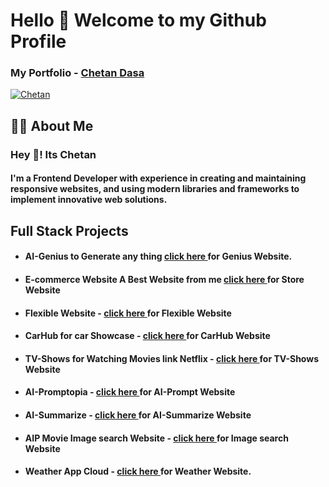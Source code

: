 <h1>Hello 👋 Welcome to my Github Profile</h1>

<h3>My Portfolio - <a href="https://3d-portfolio-chetan.vercel.app/">Chetan Dasa</a></h3>

<!-- [![Chetan](https://img.shields.io/badge/LinkedIn-0077B5?style=for-the-badge&logo=linkedin&logoColor=white)](https://www.linkedin.com/in/chetan-dasa-878946250/) -->
[![Chetan](https://img.shields.io/badge/Instagram-E4405F?style=for-the-badge&logo=instagram&logoColor=white)](https://www.instagram.com/thedasachetan2814/)

<h2>🙋‍♂️ About Me</h2>

<h3>Hey 👋! Its Chetan</h3>

<h4>I'm a Frontend Developer with experience in creating and maintaining responsive websites, and using modern libraries and frameworks to implement innovative web solutions.
</h4>
<!-- <h3>Full Stack Web Developer <a href="https://drive.google.com/file/d/1Q2tpijI0OuBvFCGMlgUvtkp0AXUxVbId/view?usp=drive_link">Certificate </a></h3> -->

<h2>Full Stack Projects</h2>
<ul>
<li><h4>AI-Genius to Generate any thing <a href="https://ai-saas-genius-cd.vercel.app/">click here </a>for Genius Website.</h4></li>
<li><h4>E-commerce Website A Best Website from me <a href="https://ecommerce-store-ruby.vercel.app/">click here </a>for Store Website</h4></li>
<li><h4>Flexible Website - <a href="https://grafbase-flexible.vercel.app/">click here </a>for Flexible Website</h4></li>
<li><h4>CarHub for car Showcase - <a href="https://carhub-cd.vercel.app/">click here </a>for CarHub Website</h4></li>
<li><h4>TV-Shows for Watching Movies link Netflix - <a href="https://tvshowsclone.vercel.app/">click here </a>for TV-Shows Website</h4></li>
<li><h4>AI-Promptopia - <a href="https://ai-promptopiaweb.vercel.app/">click here </a>for AI-Prompt Website</h4></li>
<li><h4>AI-Summarize - <a href="https://summz-ai.netlify.app">click here </a>for AI-Summarize Website</h4></li>
<li><h4>AIP Movie Image search Website - <a href="https://movie-website-sage.vercel.app/">click here </a>for Image search Website</h4></li>
<li><h4>Weather App Cloud - <a href="https://weatherappcloud.vercel.app/">click here </a>for Weather Website.</h4></li>
</ul>
<!-- <h3>WordPress Projects</h3>
<ul>
<li><h3>Wordpress - <a href="https://wordpressfirstcd.000webhostapp.com/">click here </a>for Website</h3></li>
</ul> -->


